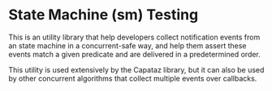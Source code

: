 # State Machine (sm) Testing

This is an utility library that help developers collect notification events from
an state machine in a concurrent-safe way, and help them assert these events
match a given predicate and are delivered in a predetermined order.

This utility is used extensively by the Capataz library, but it can also be used
by other concurrent algorithms that collect multiple events over callbacks.
